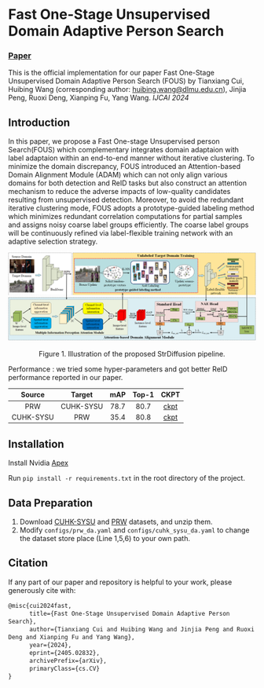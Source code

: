 # Fast One-Stage Unsupervised Domain Adaptive Person Search

### [Paper](https://arxiv.org/abs/2405.02832) 
This is the official implementation for our paper Fast One-Stage Unsupervised Domain Adaptive Person Search (FOUS) by Tianxiang Cui, Huibing Wang (corresponding author: huibing.wang@dlmu.edu.cn), Jinjia Peng, Ruoxi Deng, Xianping Fu, Yang Wang. *IJCAI 2024*

## Introduction
In this paper,  we propose a Fast One-stage Unsupervised person Search(FOUS) which complementary integrates domain adaptaion with label adaptaion within an end-to-end manner without iterative clustering. To minimize the domain discrepancy, FOUS introduced an Attention-based Domain Alignment Module (ADAM) which can not only align various domains for both detection and ReID tasks but also construct an attention mechanism to reduce the adverse impacts of low-quality candidates resulting from unsupervised detection. Moreover, to avoid the redundant iterative clustering mode, FOUS adopts a prototype-guided labeling method which minimizes redundant correlation computations for partial samples and assigns noisy coarse label groups efficiently. The coarse label groups will be continuously refined via label-flexible training network with an adaptive selection strategy.

![framework](image/image.png)
<p align="center">Figure 1. Illustration of the proposed StrDiffusion pipeline.</p>

Performance :
we tried some hyper-parameters and got better ReID performance reported in our paper.

|  Source   |  Target   | mAP  | Top-1 |                             CKPT                             |
| :-------: | :-------: | :--: | :---: | :----------------------------------------------------------: |
|    PRW    | CUHK-SYSU | 78.7 | 80.7  | [ckpt](https://drive.google.com/file/d/1pPAr284Onjl1FsyrVDKwbkhLKg5I-Inm/view?usp=drive_link) |
| CUHK-SYSU |    PRW    | 35.4 | 80.8  | [ckpt](https://drive.google.com/file/d/1c3WHC6ntSMAVl8Ys35ZTaseZFUII6Yj1/view?usp=drive_link) |


## Installation

Install Nvidia [Apex](https://github.com/NVIDIA/apex)

Run `pip install -r requirements.txt` in the root directory of the project.


## Data Preparation

1. Download [CUHK-SYSU](https://drive.google.com/open?id=1z3LsFrJTUeEX3-XjSEJMOBrslxD2T5af) and [PRW](https://goo.gl/2SNesA) datasets, and unzip them.
2. Modify `configs/prw_da.yaml` and `configs/cuhk_sysu_da.yaml` to change the dataset store place (Line 1,5,6) to your own path.


## Citation

If any part of our paper and repository is helpful to your work, please generously cite with:

```
@misc{cui2024fast,
      title={Fast One-Stage Unsupervised Domain Adaptive Person Search}, 
      author={Tianxiang Cui and Huibing Wang and Jinjia Peng and Ruoxi Deng and Xianping Fu and Yang Wang},
      year={2024},
      eprint={2405.02832},
      archivePrefix={arXiv},
      primaryClass={cs.CV}
}
```
